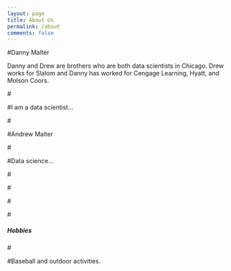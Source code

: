 ```yaml
---
layout: page
title: About Us
permalink: /about
comments: false
---
```


<div class="row justify-content-between">
<div class="col-md-8 pr-5">

<p>
#Danny Malter </p>
Danny and Drew are brothers who are both data scientists in Chicago.  Drew works for Slalom and Danny has worked for Cengage Learning, Hyatt, and Molson Coors.  </p>

#<p>
#I am a data scientist...</p>

#<p>
#Andrew Malter</p>

#<p>
#Data science...</p>

#</div>

#<div class="col-md-4">

#<div class="sticky-top sticky-top-80">
#<h5>Hobbies</h5>
#<p>
#Baseball and outdoor activities.</p>


</div>
</div>
</div>
